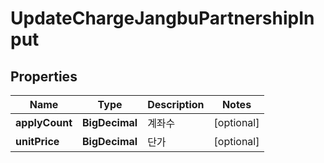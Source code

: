 

# UpdateChargeJangbuPartnershipInput


## Properties

Name | Type | Description | Notes
------------ | ------------- | ------------- | -------------
**applyCount** | **BigDecimal** | 계좌수 |  [optional]
**unitPrice** | **BigDecimal** | 단가 |  [optional]




